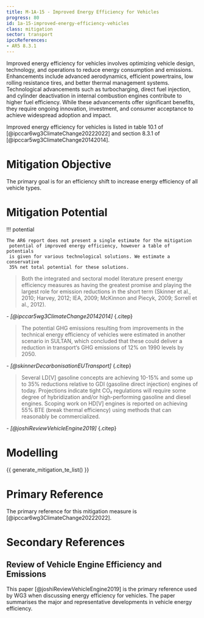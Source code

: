 ```yaml
---
title: M-1A-15 - Improved Energy Efficiency for Vehicles
progress: 80
id: 1a-15-improved-energy-efficiency-vehicles
class: mitigation
sector: transport
ipccReferences: 
- AR5 8.3.1
---
```


Improved energy efficiency for vehicles involves optimizing vehicle design, technology, and operations to reduce energy consumption and emissions. Enhancements include advanced aerodynamics, efficient powertrains, low rolling resistance tires, and better thermal management systems. Technological advancements such as turbocharging, direct fuel injection, and cylinder deactivation in internal combustion engines contribute to higher fuel efficiency.  While these advancements offer significant benefits, they require ongoing innovation, investment, and consumer acceptance to achieve widespread adoption and impact.

Improved energy efficiency for vehicles is listed in table 10.1 of [@ipccar6wg3ClimateChange20222022] and section 8.3.1 of [@ipccar5wg3ClimateChange20142014].


# Mitigation Objective

The primary goal is for an efficiency shift to increase energy efficiency of all vehicle types.

# Mitigation Potential


!!! potential

    The AR6 report does not present a single estimate for the mitigation 
	 potential of improved energy efficiency, however a table of potentials 
	 is given for various technological solutions. We estimate a conservative 
	 35% net total potential for these solutions.


 
> Both the integrated and sectoral model literature present energy efficiency measures as having the greatest promise and playing the largest role for emission reductions in the short term (Skinner et al., 2010; Harvey, 2012; IEA, 2009; McKinnon and Piecyk, 2009; Sorrell et al., 2012).

<cite>- [@ipccar5wg3ClimateChange20142014]</cite>
{.citep}



> The potential GHG emissions resulting from improvements in the technical energy efficiency of vehicles were estimated in another scenario in SULTAN, which concluded that these could deliver a reduction in transport‘s GHG emissions of 12% on 1990 levels by 2050.

<cite>- [@skinnerDecarbonisationEUTransport]</cite>
{.citep}


> Several LD[V] gasoline concepts are achieving 10-15% and some up to 35% reductions relative to GDI (gasoline direct injection) engines of today. Projections indicate tight CO₂ regulations will require some degree of hybridization and/or high-performing gasoline and diesel engines. Scoping work on HD[V] engines is reported on achieving 55% BTE (break thermal efficiency) using methods that can reasonably be commercialized.

<cite>- [@joshiReviewVehicleEngine2019]</cite>
{.citep}


# Modelling

{{ generate_mitigation_te_list() }}


# Primary Reference

The primary reference for this mitigation measure is [@ipccar6wg3ClimateChange20222022].

# Secondary References


## Review of Vehicle Engine Efficiency and Emissions

This paper [@joshiReviewVehicleEngine2019] is the primary reference used by WG3 when discussing energy efficiency for vehicles. The paper summarises the major and representative developments in vehicle energy efficiency.

